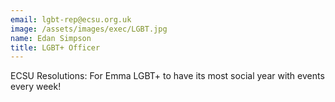 ```yaml
---
email: lgbt-rep@ecsu.org.uk
image: /assets/images/exec/LGBT.jpg
name: Edan Simpson	
title: LGBT+ Officer
---
```


ECSU Resolutions: For Emma LGBT+ to have its most social year with events every week!